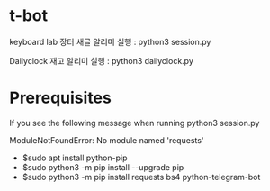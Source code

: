 # t-bot
keyboard lab 장터 새글 알리미
실행 : python3 session.py 

Dailyclock 재고 알리미 
실행 : python3 dailyclock.py

# Prerequisites
If you see the following message when running python3 session.py

ModuleNotFoundError: No module named 'requests'

- $sudo apt install python-pip
- $sudo python3 -m pip install --upgrade pip
- $sudo python3 -m pip install requests bs4 python-telegram-bot



